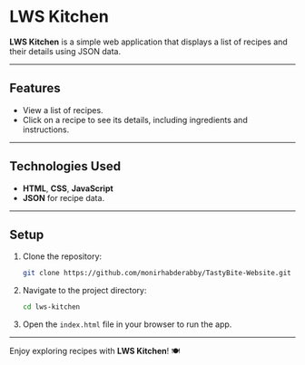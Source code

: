 # LWS Kitchen

**LWS Kitchen** is a simple web application that displays a list of recipes and their details using JSON data.

---

## Features

- View a list of recipes.
- Click on a recipe to see its details, including ingredients and instructions.

---

## Technologies Used

- **HTML**, **CSS**, **JavaScript**
- **JSON** for recipe data.

---

## Setup

1. Clone the repository:
   ```bash
   git clone https://github.com/monirhabderabby/TastyBite-Website.git
   ```

2. Navigate to the project directory:
   ```bash
   cd lws-kitchen
   ```

3. Open the `index.html` file in your browser to run the app.

---

Enjoy exploring recipes with **LWS Kitchen**! 🍽️
